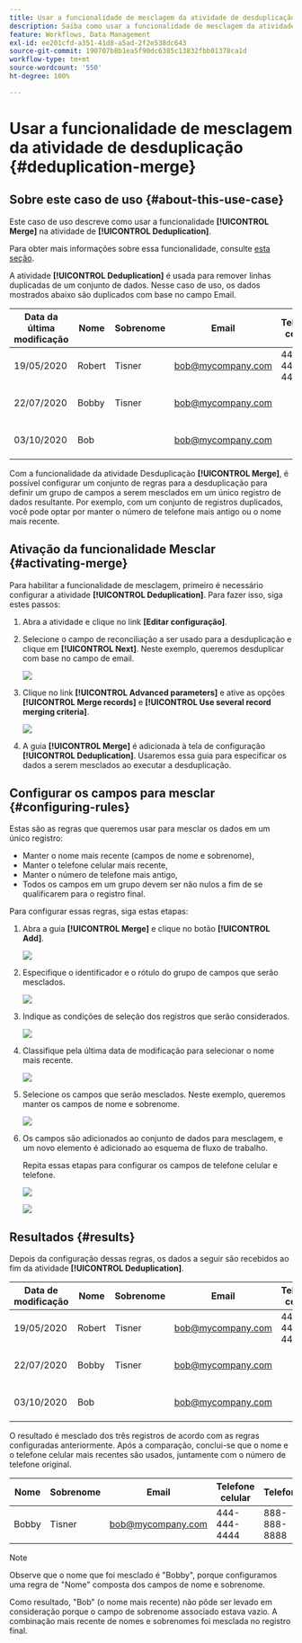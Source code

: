 ```yaml
---
title: Usar a funcionalidade de mesclagem da atividade de desduplicação
description: Saiba como usar a funcionalidade de mesclagem da atividade de desduplicação
feature: Workflows, Data Management
exl-id: ee201cfd-a351-41d8-a5ad-2f2e538dc643
source-git-commit: 190707b8b1ea5f90dc6385c13832fbb01378ca1d
workflow-type: tm+mt
source-wordcount: '550'
ht-degree: 100%

---
```


# Usar a funcionalidade de mesclagem da atividade de desduplicação {#deduplication-merge}



## Sobre este caso de uso {#about-this-use-case}

Este caso de uso descreve como usar a funcionalidade **[!UICONTROL Merge]** na atividade de **[!UICONTROL Deduplication]**.

Para obter mais informações sobre essa funcionalidade, consulte [esta seção](deduplication.md#merging-fields-into-single-record).

A atividade **[!UICONTROL Deduplication]** é usada para remover linhas duplicadas de um conjunto de dados. Nesse caso de uso, os dados mostrados abaixo são duplicados com base no campo Email.

| Data da última modificação | Nome | Sobrenome | Email | Telefone celular | Telefone |
|-----|------------|-----------|-------|--------------|------|
| 19/05/2020 | Robert | Tisner | bob@mycompany.com | 444-444-444 | 777-777-7777 |
| 22/07/2020 | Bobby | Tisner | bob@mycompany.com |  | 777-777-7777 |
| 03/10/2020 | Bob |  | bob@mycompany.com |  | 888-888-8888 |

Com a funcionalidade da atividade Desduplicação **[!UICONTROL Merge]**, é possível configurar um conjunto de regras para a desduplicação para definir um grupo de campos a serem mesclados em um único registro de dados resultante. Por exemplo, com um conjunto de registros duplicados, você pode optar por manter o número de telefone mais antigo ou o nome mais recente.

## Ativação da funcionalidade Mesclar {#activating-merge}


Para habilitar a funcionalidade de mesclagem, primeiro é necessário configurar a atividade **[!UICONTROL Deduplication]**. Para fazer isso, siga estes passos:

1. Abra a atividade e clique no link **[Editar configuração]**.

1. Selecione o campo de reconciliação a ser usado para a desduplicação e clique em **[!UICONTROL Next]**. Neste exemplo, queremos desduplicar com base no campo de email.

   ![](assets/uc_merge_edit.png)

1. Clique no link **[!UICONTROL Advanced parameters]** e ative as opções **[!UICONTROL Merge records]** e **[!UICONTROL Use several record merging criteria]**.

   ![](assets/uc_merge_advanced_parameters.png)

1. A guia **[!UICONTROL Merge]** é adicionada à tela de configuração **[!UICONTROL Deduplication]**. Usaremos essa guia para especificar os dados a serem mesclados ao executar a desduplicação.

## Configurar os campos para mesclar {#configuring-rules}

Estas são as regras que queremos usar para mesclar os dados em um único registro:

* Manter o nome mais recente (campos de nome e sobrenome),
* Manter o telefone celular mais recente,
* Manter o número de telefone mais antigo,
* Todos os campos em um grupo devem ser não nulos a fim de se qualificarem para o registro final.

Para configurar essas regras, siga estas etapas:

1. Abra a guia **[!UICONTROL Merge]** e clique no botão **[!UICONTROL Add]**.

   ![](assets/uc_merge_add.png)

1. Especifique o identificador e o rótulo do grupo de campos que serão mesclados.

   ![](assets/uc_merge_identifier.png)

1. Indique as condições de seleção dos registros que serão considerados.

   ![](assets/uc_merge_filter.png)

1. Classifique pela última data de modificação para selecionar o nome mais recente.

   ![](assets/uc_merge_sort.png)

1. Selecione os campos que serão mesclados. Neste exemplo, queremos manter os campos de nome e sobrenome.

   ![](assets/uc_merge_keep.png)

1. Os campos são adicionados ao conjunto de dados para mesclagem, e um novo elemento é adicionado ao esquema de fluxo de trabalho.

   Repita essas etapas para configurar os campos de telefone celular e telefone.

   ![](assets/dedup8.png)

   ![](assets/dedup9.png)

## Resultados {#results}

Depois da configuração dessas regras, os dados a seguir são recebidos ao fim da atividade **[!UICONTROL Deduplication]**.

| Data de modificação | Nome | Sobrenome | Email | Telefone celular | Telefone |
|-----|------------|-----------|-------|--------------|------|
| 19/05/2020 | Robert | Tisner | bob@mycompany.com | 444-444-444 | 777-777-7777 |
| 22/07/2020 | Bobby | Tisner | bob@mycompany.com |  | 777-777-7777 |
| 03/10/2020 | Bob |  | bob@mycompany.com |  | 888-888-8888 |

O resultado é mesclado dos três registros de acordo com as regras configuradas anteriormente. Após a comparação, conclui-se que o nome e o telefone celular mais recentes são usados, juntamente com o número de telefone original.

| Nome | Sobrenome | Email | Telefone celular | Telefone |
|------------|-----------|-------|--------------|------|
| Bobby | Tisner | bob@mycompany.com | 444-444-4444 | 888-888-8888 |

>[!NOTE]
>
> Observe que o nome que foi mesclado é &quot;Bobby&quot;, porque configuramos uma regra de &quot;Nome&quot; composta dos campos de nome e sobrenome.
>
>Como resultado, &quot;Bob&quot; (o nome mais recente) não pôde ser levado em consideração porque o campo de sobrenome associado estava vazio. A combinação mais recente de nomes e sobrenomes foi mesclada no registro final.
